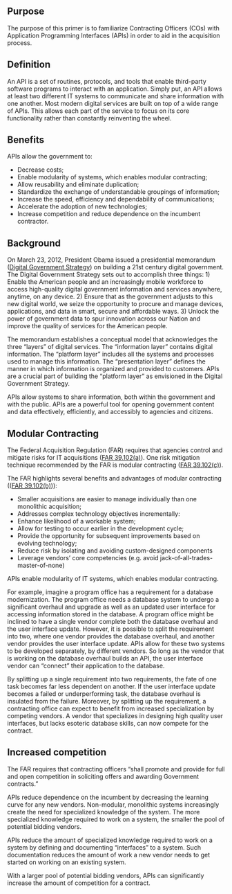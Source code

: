 
## Purpose

The purpose of this primer is to familiarize Contracting Officers (COs) with Application Programming Interfaces (APIs) in order to aid in the acquisition process.

## Definition

An API is a set of routines, protocols, and tools that enable third-party software programs to interact with an application. Simply put, an API allows at least two different IT systems to communicate and share information with one another. Most modern digital services are built on top of a wide range of APIs. This allows each part of the service to focus on its core functionality rather than constantly reinventing the wheel.

## Benefits

APIs allow the government to: 

- Decrease costs;
- Enable modularity of systems, which enables modular contracting; 
- Allow reusability and eliminate duplication;
- Standardize the exchange of understandable groupings of information;
- Increase the speed, efficiency and dependability of communications;
- Accelerate the adoption of new technologies;
- Increase competition and reduce dependence on the incumbent contractor.

## Background

On March 23, 2012, President Obama issued a presidential memorandum ([Digital Government Strategy](https://www.whitehouse.gov/sites/default/files/omb/egov/digital-government/digital-government-strategy.pdf)) on building a 21st century digital government. The Digital Government Strategy sets out to accomplish three things: 1) Enable the American people and an increasingly mobile workforce to access high-quality digital government information and services anywhere, anytime, on any device. 2) Ensure that as the government adjusts to this new digital world, we seize the opportunity to procure and manage devices, applications, and data in smart, secure and affordable ways. 3) Unlock the power of government data to spur innovation across our Nation and improve the quality of services for the American people. 

The memorandum establishes a conceptual model that acknowledges the three “layers” of digital services. The “information layer” contains digital information. The “platform layer” includes all the systems and processes used to manage this information. The “presentation layer” defines the manner in which information is organized and provided to customers. APIs are a crucial part of building the “platform layer” as envisioned in the Digital Government Strategy.

APIs allow systems to share information, both within the government and with the public. APIs are a powerful tool for opening government content and data effectively, efficiently, and accessibly to agencies and citizens.

## Modular Contracting

The Federal Acquisition Regulation (FAR) requires that agencies control and mitigate risks for IT acquisitions ([FAR 39.102(a)](https://www.acquisition.gov/sites/default/files/current/far/html/Subpart%2039_1.html)). One risk mitigation technique recommended by the FAR is modular contracting ([FAR 39.102(c)](https://www.acquisition.gov/sites/default/files/current/far/html/Subpart%2039_1.html)).

The FAR highlights several benefits and advantages of modular contracting (([FAR 39.102(b)](https://www.acquisition.gov/sites/default/files/current/far/html/Subpart%2039_1.html))):

- Smaller acquisitions are easier to manage individually than one monolithic acquisition;
- Addresses complex technology objectives incrementally:
- Enhance likelihood of a workable system;
- Allow for testing to occur earlier in the development cycle;
- Provide the opportunity for subsequent improvements based on evolving technology;
- Reduce risk by isolating and avoiding custom-designed components
- Leverage vendors’ core competencies (e.g. avoid jack-of-all-trades-master-of-none)

APIs enable modularity of IT systems, which enables modular contracting. 

For example, imagine a program office has a requirement for a database modernization. The program office needs a database system to undergo a significant overhaul and upgrade as well as an updated user interface for accessing information stored in the database. A program office might be inclined to have a single vendor complete both the database overhaul and the user interface update. However, it is possible to split the requirement into two, where one vendor provides the database overhaul, and another vendor provides the user interface update. APIs allow for these two systems to be developed separately, by different vendors. So long as the vendor that is working on the database overhaul builds an API, the user interface vendor can “connect” their application to the database.

By splitting up a single requirement into two requirements, the fate of one task becomes far less dependent on another. If the user interface update becomes a failed or underperforming task, the database overhaul is insulated from the failure. Moreover, by splitting up the requirement, a contracting office can expect to benefit from increased specialization by competing vendors. A vendor that specializes in designing high quality user interfaces, but lacks esoteric database skills, can now compete for the contract.

## Increased competition

The FAR requires that contracting officers “shall promote and provide for full and open competition in soliciting offers and awarding Government contracts.”

APIs reduce dependence on the incumbent by decreasing the learning curve for any new vendors. Non-modular, monolithic systems increasingly create the need for specialized knowledge of the system. The more specialized knowledge required to work on a system, the smaller the pool of potential bidding vendors.

APIs reduce the amount of specialized knowledge required to work on a system by defining and documenting “interfaces” to a system. Such documentation reduces the amount of work a new vendor needs to get started on working on an existing system. 

With a larger pool of potential bidding vendors, APIs can significantly increase the amount of competition for a contract.
